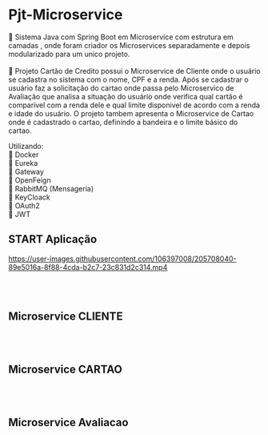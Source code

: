 # Pjt-Microservice
:pushpin: Sistema Java com Spring Boot em Microservice com estrutura em camadas , onde foram criador os Microservices separadamente e depois modularizado para um unico projeto. 
<br> 
<br>
:page_facing_up: Projeto Cartão de Credito possui o Microservice de Cliente onde o usuário se cadastra no sistema com o nome, CPF e a renda.
Após se cadastrar o usuário faz a solicitação do cartao onde passa pelo Microservico de Avaliação que analisa a situação do usuário onde verifica qual cartão é comparivel com a renda dele e qual limite disponivel de acordo com a renda e idade do usuário.
O projeto tambem apresenta o Microservice de Cartao onde é cadastrado o cartao, definindo a bandeira e o limite básico do cartao. 

Utilizando:<br>
:small_blue_diamond: Docker <br>
:small_blue_diamond: Eureka <br>
:small_blue_diamond: Gateway <br>
:small_blue_diamond: OpenFeign <br>
:small_blue_diamond: RabbitMQ (Mensageria) <br>
:small_blue_diamond: KeyCloack <br>
:small_blue_diamond: OAuth2 <br>
:small_blue_diamond: JWT <br>

## START Aplicação 

https://user-images.githubusercontent.com/106397008/205708040-89e5016a-8f88-4cda-b2c7-23c831d2c314.mp4


<br> 
<br>

## Microservice CLIENTE


<br> 
<br>

## Microservice CARTAO


<br> 
<br>

## Microservice Avaliacao

